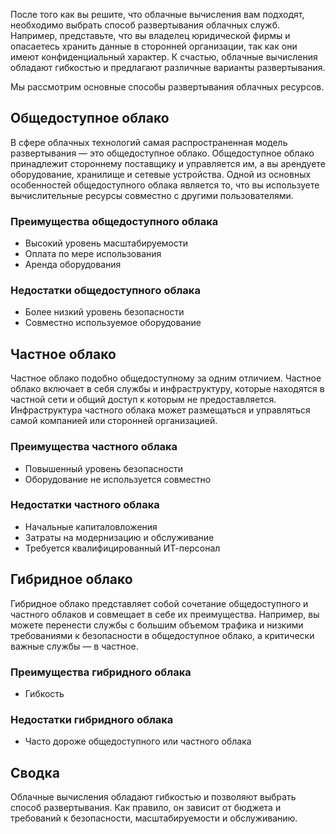 После того как вы решите, что облачные вычисления вам подходят, необходимо выбрать способ развертывания облачных служб. Например, представьте, что вы владелец юридической фирмы и опасаетесь хранить данные в сторонней организации, так как они имеют конфиденциальный характер. К счастью, облачные вычисления обладают гибкостью и предлагают различные варианты развертывания.

Мы рассмотрим основные способы развертывания облачных ресурсов. 

## <a name="public-cloud"></a>Общедоступное облако

В сфере облачных технологий самая распространенная модель развертывания — это общедоступное облако. Общедоступное облако принадлежит стороннему поставщику и управляется им, а вы арендуете оборудование, хранилище и сетевые устройства. Одной из основных особенностей общедоступного облака является то, что вы используете вычислительные ресурсы совместно с другими пользователями.

### <a name="advantages-of-public-clouds"></a>Преимущества общедоступного облака
- Высокий уровень масштабируемости
- Оплата по мере использования
- Аренда оборудования

### <a name="disadvantages-of-public-clouds"></a>Недостатки общедоступного облака
- Более низкий уровень безопасности
- Совместно используемое оборудование

## <a name="private-cloud"></a>Частное облако

Частное облако подобно общедоступному за одним отличием. Частное облако включает в себя службы и инфраструктуру, которые находятся в частной сети и общий доступ к которым не предоставляется. Инфраструктура частного облака может размещаться и управляться самой компанией или сторонней организацией.

### <a name="advantages-of-private-clouds"></a>Преимущества частного облака
- Повышенный уровень безопасности
- Оборудование не используется совместно

### <a name="disadvantages-of-private-clouds"></a>Недостатки частного облака
- Начальные капиталовложения
- Затраты на модернизацию и обслуживание
- Требуется квалифицированный ИТ-персонал

## <a name="hybrid-cloud"></a>Гибридное облако

Гибридное облако представляет собой сочетание общедоступного и частного облаков и совмещает в себе их преимущества. Например, вы можете перенести службы с большим объемом трафика и низкими требованиями к безопасности в общедоступное облако, а критически важные службы — в частное. 

### <a name="advantages-of-hybrid-clouds"></a>Преимущества гибридного облака
- Гибкость 

### <a name="disadvantages-of-hybrid-clouds"></a>Недостатки гибридного облака
- Часто дороже общедоступного или частного облака

## <a name="summary"></a>Сводка

Облачные вычисления обладают гибкостью и позволяют выбрать способ развертывания. Как правило, он зависит от бюджета и требований к безопасности, масштабируемости и обслуживанию.

